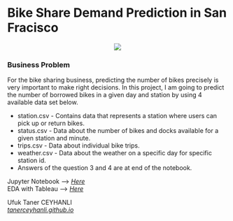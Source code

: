 # Bike Share Demand Prediction in San Fracisco

<p align="center">
  <img src="https://github.com/tanerceyhanli/Bike-Share-Demand-Prediction-in-San-Francisco/blob/main/readme.png">
</p>

### Business Problem
For the bike sharing business, predicting the number of bikes precisely is very important to make right decisions. In this project, I am going to predict the number of borrowed bikes in a given day and station by using 4 available data set below.

- station.csv - Contains data that represents a station where users can pick up or return bikes.
- status.csv - Data about the number of bikes and docks available for a given station and minute.
- trips.csv - Data about individual bike trips.
- weather.csv - Data about the weather on a specific day for specific station id.
- Answers of the question 3 and 4 are at end of the notebook.

Jupyter Notebook --> [*Here*](https://github.com/tanerceyhanli/Bike-Share-Demand-Prediction-in-San-Francisco/blob/main/Bike-Share-Demand-Prediction-in-San-Francisco.ipynb) <br>
EDA with Tableau --> [*Here*](https://tanerceyhanli.github.io/Bike-Share-Demand-Prediction-in-San-Francisco/)

Ufuk Taner CEYHANLI <br>
[*tanerceyhanli.github.io*](https://tanerceyhanli.github.io)

